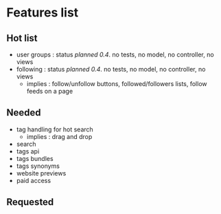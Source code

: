 # Features list

## Hot list

* user groups : status _planned_ *0.4*. no tests, no model, no controller, no views
* following : status _planned_ *0.4*. no tests, no model, no controller, no views
    * implies : follow/unfollow buttons, followed/followers lists, follow feeds on a page

## Needed

* tag handling for hot search
    * implies : drag and drop
* search
* tags api
* tags bundles
* tags synonyms
* website previews
* paid access

## Requested
